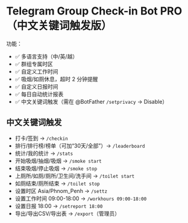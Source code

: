 # Telegram Group Check-in Bot PRO（中文关键词触发版）

功能：
- ✅ 多语言支持（中/英/越）
- ✅ 群组专属时区
- ✅ 自定义工作时间
- ✅ 吸烟/如厕休息，超时 2 分钟提醒
- ✅ 自定义日报时间
- ✅ 每日自动统计报表
- ✅ 中文关键词触发（需在 @BotFather `/setprivacy` → Disable）

## 中文关键词触发
- 打卡/签到 → `/checkin`
- 排行/排行榜/榜单（可加“30天/全部”）→ `/leaderboard`
- 统计/我的统计 → `/stats`
- 开始吸烟/抽烟/吸烟 → `/smoke start`
- 结束吸烟/停止吸烟 → `/smoke stop`
- 上厕所/如厕/厕所/卫生间/洗手间 → `/toilet start`
- 如厕结束/厕所结束 → `/toilet stop`
- 设置时区 Asia/Phnom_Penh → `/settz`
- 设置工作时间 09:00-18:00 → `/workhours 09:00-18:00`
- 设置日报 18:00 → `/setreport 18:00`
- 导出/导出CSV/导出表 → `/export`（管理员）